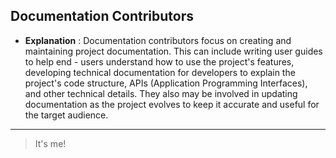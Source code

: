 ## Documentation Contributors
- **Explanation** : Documentation contributors focus on creating and maintaining project documentation. This can include writing user guides to help end - users understand how to use the project's features, developing technical documentation for developers to explain the project's code structure, APIs (Application Programming Interfaces), and other technical details. They also may be involved in updating documentation as the project evolves to keep it accurate and useful for the target audience.
---
> It's me!
